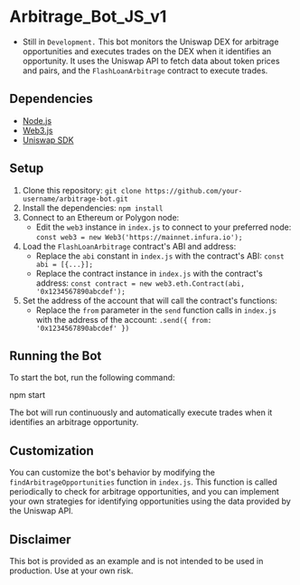 # Arbitrage_Bot_JS_v1
* Still in `Development.`
This bot monitors the Uniswap DEX for arbitrage opportunities and executes trades on the DEX when it identifies an opportunity. It uses the Uniswap API to fetch data about token prices and pairs, and the `FlashLoanArbitrage` contract to execute trades.

## Dependencies

- [Node.js](https://nodejs.org/)
- [Web3.js](https://web3js.readthedocs.io/)
- [Uniswap SDK](https://uniswap.org/docs/v2/sdk/)

## Setup

1. Clone this repository: `git clone https://github.com/your-username/arbitrage-bot.git`
2. Install the dependencies: `npm install`
3. Connect to an Ethereum or Polygon node:
   - Edit the `web3` instance in `index.js` to connect to your preferred node: `const web3 = new Web3('https://mainnet.infura.io');`
4. Load the `FlashLoanArbitrage` contract's ABI and address:
   - Replace the `abi` constant in `index.js` with the contract's ABI: `const abi = [{...}];`
   - Replace the contract instance in `index.js` with the contract's address: `const contract = new web3.eth.Contract(abi, '0x1234567890abcdef');`
5. Set the address of the account that will call the contract's functions:
   - Replace the `from` parameter in the `send` function calls in `index.js` with the address of the account: `.send({ from: '0x1234567890abcdef' })`

## Running the Bot

To start the bot, run the following command:

npm start

The bot will run continuously and automatically execute trades when it identifies an arbitrage opportunity.

## Customization

You can customize the bot's behavior by modifying the `findArbitrageOpportunities` function in `index.js`. This function is called periodically to check for arbitrage opportunities, and you can implement your own strategies for identifying opportunities using the data provided by the Uniswap API.

## Disclaimer

This bot is provided as an example and is not intended to be used in production. Use at your own risk.

